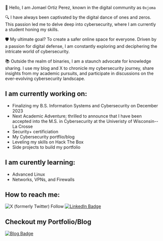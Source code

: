 👋 Hello, I am Jomael Ortiz Perez, known in the digital community as `0xjoma`

🔍 I have always been captivated by the digital dance of ones and zeros. This passion led me to delve deep into cybersecurity, where I am currently a student honing my skills. 

🛡️ My ultimate goal? To create a safer online space for everyone. Driven by a passion for digital defense, I am constantly exploring and deciphering the intricate world of cybersecurity.

📚 Outside the realm of binaries, I am a staunch advocate for knowledge sharing. I use my blog and X to chronicle my cybersecurity journey, share insights from my academic pursuits, and participate in discussions on the ever-evolving cybersecurity landscape.

## I am currently working on:
* Finalizing my B.S. Information Systems and Cybersecurity on December 2023
* Next Academic Adventure; thrilled to announce that I have been accepted into the M.S. in Cybersecurity at the Univeristy of Wisconsin--La Crosse
* Security+ certificiation
* My Cybersecurity portflio/blog
* Leveling my skills on Hack The Box
* Side projects to build my portfolio

## I am curently learning:
* Advanced Linux
* Networks, VPNs, and Firewalls

## How to reach me: 
![X (formerly Twitter) Follow](https://img.shields.io/twitter/follow/0xjoma) 
[![LinkedIn Badge](https://img.shields.io/badge/LinkedIn-Profile-blue)](https://www.linkedin.com/in/jomael-ortiz-perez-1384ba27b/)

## Checkout my Portfolio/Blog

[![Blog Badge](https://img.shields.io/badge/Blog-Visit-brightgreen)](https://0xjoma.github.io/)
